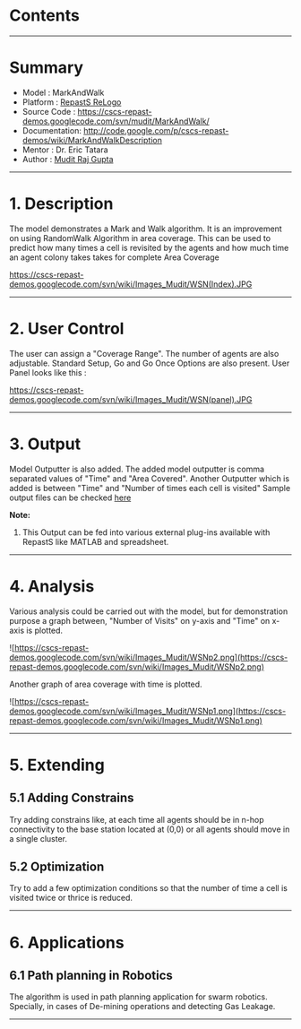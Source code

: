# Contents #




---


# Summary #

  * Model        : MarkAndWalk
  * Platform     : [RepastS ReLogo](RepastSReLogo.md)
  * Source Code  : https://cscs-repast-demos.googlecode.com/svn/mudit/MarkAndWalk/
  * Documentation: http://code.google.com/p/cscs-repast-demos/wiki/MarkAndWalkDescription
  * Mentor       : Dr. Eric Tatara
  * Author       : [Mudit Raj Gupta](Mudit.md)


---


# 1. Description #

The model demonstrates a Mark and Walk algorithm. It is an improvement on using RandomWalk Algorithm in area coverage. This can be used to predict how many times a cell is revisited by the agents and how much time an agent colony takes takes for complete Area Coverage

https://cscs-repast-demos.googlecode.com/svn/wiki/Images_Mudit/WSN(Index).JPG


---


# 2. User Control #

The user can assign a "Coverage Range". The number of agents are also adjustable. Standard Setup, Go and Go Once Options are also present. User Panel looks like this :

https://cscs-repast-demos.googlecode.com/svn/wiki/Images_Mudit/WSN(panel).JPG



---


# 3. Output #

Model Outputter is also added. The added model outputter is comma separated values of "Time" and "Area Covered". Another Outputter which is added is between "Time" and "Number of times each cell is visited" Sample output files can be checked [here](https://code.google.com/p/cscs-repast-demos/source/browse/wiki/BiasedRandomWalk/ModelOutput.txt)

**Note:**

  1. This Output can be fed into various external plug-ins available with RepastS like MATLAB and spreadsheet.


---


# 4. Analysis #

Various analysis could be carried out with the model, but for demonstration purpose a graph between, "Number of Visits" on y-axis and "Time" on x-axis is plotted.

![https://cscs-repast-demos.googlecode.com/svn/wiki/Images_Mudit/WSNp2.png](https://cscs-repast-demos.googlecode.com/svn/wiki/Images_Mudit/WSNp2.png)

Another graph of area coverage with time is plotted.

![https://cscs-repast-demos.googlecode.com/svn/wiki/Images_Mudit/WSNp1.png](https://cscs-repast-demos.googlecode.com/svn/wiki/Images_Mudit/WSNp1.png)


---


# 5. Extending #

## 5.1 Adding Constrains ##

Try adding constrains like, at each time all agents should be in n-hop connectivity to the base station located at (0,0) or all agents should move in a single cluster.

## 5.2 Optimization ##

Try to add a few optimization conditions so that the number of time a cell is visited twice or thrice is reduced.


---


# 6. Applications #

## 6.1 Path planning in Robotics ##

The algorithm is used in path planning application for swarm robotics. Specially, in cases of De-mining operations and detecting Gas Leakage.


---
